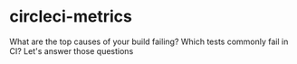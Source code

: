 # circleci-metrics
What are the top causes of your build failing? Which tests commonly fail in CI? Let's answer those questions
